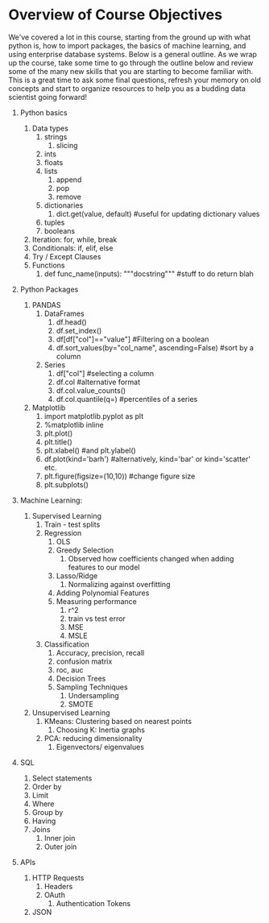 
# Overview of Course Objectives

We've covered a lot in this course, starting from the ground up with what python is, how to import packages, the basics of machine learning, and using enterprise database systems. Below is a general outline. As we wrap up the course, take some time to go through the outline below and review some of the many new skills that you are starting to become familiar with. This is a great time to ask some final questions, refresh your memory on old concepts and start to organize resources to help you as a budding data scientist going forward!  

1. Python basics
    1. Data types
        1. strings
            1. slicing
        2. ints
        3. floats
        4. lists
            1. append
            2. pop
            3. remove
        5. dictionaries
            1. dict.get(value, default) #useful for updating dictionary values
        6. tuples
        7. booleans
    2. Iteration: for, while, break
    3. Conditionals: if, elif, else
    4. Try / Except Clauses
    5. Functions
        1. def func_name(inputs):
            """docstring"""
            #stuff to do
            return blah
2. Python Packages
    1. PANDAS
        1. DataFrames
            1. df.head()
            2. df.set_index()
            3. df[df["col"]=="value"] #Filtering on a boolean
            4. df.sort_values(by="col_name", ascending=False) #sort by a column
        2. Series
            1. df["col"] #selecting a column
            2. df.col #alternative format
            3. df.col.value_counts()
            4. df.col.quantile(q=) #percentiles of a series
    2. Matplotlib
        1. import matplotlib.pyplot as plt
        2. %matplotlib inline
        3. plt.plot()
        4. plt.title()
        5. plt.xlabel() #and plt.ylabel()
        6. df.plot(kind='barh') #alternatively, kind='bar' or kind='scatter' etc.
        7. plt.figure(figsize=(10,10)) #change figure size
        8. plt.subplots()
3. Machine Learning:
    1. Supervised Learning
        1. Train - test splits
        2. Regression
            1. OLS
            2. Greedy Selection
                1. Observed how coefficients changed when adding features to our model
            2. Lasso/Ridge
                1. Normalizing against overfitting
            3. Adding Polynomial Features
            4. Measuring performance
                1. r^2
                2. train vs test error
                3. MSE
                4. MSLE
        3. Classification
            1. Accuracy, precision, recall
            2. confusion matrix
            3. roc, auc
            4. Decision Trees
            5. Sampling Techniques
                1. Undersampling
                2. SMOTE
    2. Unsupervised Learning
        1. KMeans: Clustering based on nearest points
            1. Choosing K: Inertia graphs
        2. PCA: reducing dimensionality
            1. Eigenvectors/ eigenvalues

4. SQL
    1. Select statements
    2. Order by
    3. Limit
    4. Where
    5. Group by
    6. Having
    7. Joins
        1. Inner join
        2. Outer join
5. APIs
    1. HTTP Requests
        1. Headers
        2. OAuth
            1. Authentication Tokens
    2. JSON


